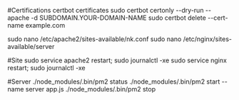 #Certifications
certbot certificates
sudo certbot certonly --dry-run --apache -d SUBDOMAIN.YOUR-DOMAIN-NAME
sudo certbot delete --cert-name example.com

sudo nano /etc/apache2/sites-available/nk.conf
sudo nano /etc/nginx/sites-available/server

#Site
sudo service apache2 restart; sudo journalctl -xe
sudo service nginx restart; sudo journalctl -xe

#Server
./node_modules/.bin/pm2 status
./node_modules/.bin/pm2 start --name server app.js
./node_modules/.bin/pm2 stop